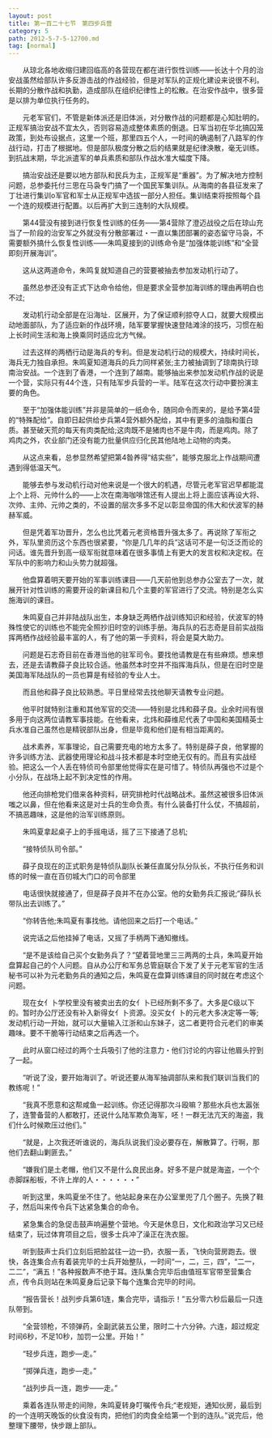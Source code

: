 ```yaml
---
layout: post
title: 第一百二十七节　第四步兵营
category: 5
path: 2012-5-7-5-12700.md
tag: [normal]
---
```


　　从琼北各地收缩归建回临高的各营现在都在进行恢性训练――长达十个月的治安战虽然给部队许多反游击战的作战经验，但是对军队的正规化建设来说很不利。长期的分散作战和执勤，造成部队在组织纪律性上的松散。在治安作战中，很多营是以排为单位执行任务的。

　　元老军官们，不管是新体派还是旧体派，对分散作战的问题都是心知肚明的。正规军搞治安战不宜太久，否则容易造成整体素质的倒退。日军当初在华北搞囚笼政策，到处布设据点，这里一个班，那里四五个人，一时间的确遏制了八路军的作战行动，打击了根据地。但是部队极度分散之后的结果就是纪律涣散，毫无训练。到抗战末期，华北派遣军的单兵素质和部队作战水准大幅度下降。

　　搞治安战还是要以地方部队和民兵为主，正规军是“重器”。为了解决地方控制问题，总参委托付三思在马袅专门搞了一个国民军集训队。从海南的各县征发来了丁壮进行集训o军官和军士从正规军中选拔一部分人担任。集训结束将按照每个县一个连的规模进行配置。以后再扩大到三连制的大队规模。

　　第44营没有接到进行恢复性训练的任务――第4营除了澄迈战役之后在琼山充当了一阶段的治安军之外就没有分散部署过・一直以集团部署的姿态留守马袅，不需要额外搞什么恢复性训练――朱鸣夏接到的训练命令是“加强体能训练”和“全营即刻开展海训”。

　　这从这两道命令，朱鸣复就知道自己的营要被抽去参加发动机行动了。

　　虽然总参还没有正式下达命令给他，但是要求全营参加海训练的理由再明白也不过;

　　发动机行动全部是在沿海址．区展开，为了保证顺利掠夺人口，就要大规模出动地面部队，为了适应新的作战环境，陆军要掌握快速登陆滩涂的技巧，习惯在船上长时间生活和海上换乘同时适应北方气候。

　　过去这样的两栖行动是海兵的专利。但是发动机行动的规模大，持续时间长，海兵无力独自承担。朱鸣夏知道海兵的兵力同样紧张;主力被抽调到了琼南执行琼南治安战。一个连到了香港，一个连到了越南。能够抽出来参加发动机作战的说是一个营，实际只有44个连，只有陆军步兵营的一半。陆军在这次行动中要扮演主要的角色。

　　至于“加强体能训练”并非是简单的一纸命令，随同命令而来的，是给予第4营的“特殊配给”。自即日起供给步兵第4营外额外配给，其中有更多的油脂和蛋白质。甚至破天荒的每天有肉类配给;这肉既不是猪肉也不是牛肉，而是鸡肉。除了鸡肉之外，农业部门还没有能力批量供应归化民其他陆地上动物的肉类。

　　从这点来看，总参显然希望把第4昝养得“结实些”，能够克服北上作战期间遭遇到得低温天气。

　　能够去参与发动机行动对他来说是一个很大的机遇，尽管元老军官迟早都能混上个上将、元帅什么的――上次在南海咖啡馆还有人提出上将上面应该再设大将、次帅、主帅、元帅之类的，不设置的层次多多不足以彰显帝国的伟大和伏波军的赫赫军威。

　　但是凭着军功晋升，怎么也比凭着元老资格晋升强太多了。再说除了军衔之外，军队里资历这个东西也很紧要，“你是几几年的兵”这话可不是一句泛泛而论的问话。谁先晋升到高一级军衔就意味着在很多事情上有更大的发言权和决定权。在军队中的影响力和山头势力就超强。

　　他盘算着明天要开始的军事训练课目――几天前他到总参办公室去了一次，就展开针对性训练的需要开设的新课目和几个主要的军官进行了交流。特别是怎么实施海训的课目。

　　朱鸣夏自己并非陆战队出生，本身缺乏两栖作战训练知识和经验，伏波军的特殊性使它的训练也不能完全照抄旧时空的训练手册。海兵队的石志奇是目前实战指挥两栖作战经验最丰富的人，有了他的第一手资料，将会是莫大助力。

　　问题是石志奇目前在香港当他的驻军司令。要找他请教是在有些麻烦。想来想去，还是去请教薛子良比较合适。他虽然本时空并不指挥海兵队，但是在旧时空是美国海军陆战队的一员也算是有经验的专业人士。

　　而且他和薛子良比较熟悉。平日里经常去找他聊天请教专业问题。

　　他平时就特别注重和其他军官的交流――特别是北炜和薛子良。业余时间有很多用于向这两位请教军事技能。在他看来，北炜和薛维尼代表了中国和美国精英士兵水准自己虽然也是精锐部队出身，但是毕竟和他们是有相当距离的。

　　战术素养，军事理论，自己需要充电的地方太多了。特别是薛子良，他掌握的许多训练方法、武器使用理论和战斗技术都是本时空绝无仅有的。而且有实战经验。把这么一个人丢在特侦司令部里他觉得实在是可惜了。特侦队再强也不过是个小分队，在战场上起不到决定性的作用。

　　他还向排枪党们借来各种资料，研究排枪时代战略战术。虽然这被很多旧体派嗤之以鼻，但在他看来这是对士兵的生命负责。有什么装备打什么仗，不搞超前，不搞恶趣味，这是他的治军训练原则。

　　朱鸣夏拿起桌子上的手摇电话，摇了三下接通了总机;

　　“接特侦队司令部。”

　　薛子良现在的正式职务是特侦队副队长兼任直属分队分队长，不执行任务和训练的时候一直在百仞城大门口的司令部里

　　电话很快就接通了，但是薛子良并不在办公室。他的女勤务兵汇报说;“薛队长带队出去训练了。”

　　“你转告他;朱鸣夏有事找他。请他回来之后打一个电话。”

　　说完话之后他挂掉了电话，又摇了手柄两下通知撤线。

　　“是不是该给自己买个女勤务兵了？”望着营地里三三两两的士兵，朱鸣夏开始盘算起自己的个人问题。自从办公厅和军务总管庭联合下发了关于元老军官的生活秘书可以补为元老勤务兵的通知之后，朱鸣夏在盘算训练课目的同时就在考虑这个问题。

　　现在女亻卜学校里没有被卖出去的女亻卜已经所剩不多了。大多是C级以下的。暂时办公厅还没有补入新得女亻卜资源。没买女亻卜的元老大多决定等一等;发动机行动一开始，就可以大量输入江浙和山东妹子，这二者更符合元老们的审美趣味。要不干脆等行动结束之后再选一个。

　　此时从窗口经过的两个士兵吸引了他的注意力・他们讨论的内容让他眉头拧到了一起。

　　“听说了没，要开始海训了。听说还要从海军抽调部队来和我们联训当我们的教练呢！”

　　“我真不愿意和这帮咸鱼一起训练。你还记得那次斗殴嘛？那些水兵也太嚣张了，连警备营的人都敢打，还说什么陆军欺负海军，呸！一群无法亢天的海盗，我们什么时候欺压过他们。”

　　“就是，上次我还听谁说的，海兵队说我们没必要存在，解散算了。行啊，那他们去翻山剿匪去。”

　　“嫌我们是土老帽，他们又不是什么良民出身。好多不是户就是海盗，一个个赤脚踩船板，不许上岸的人・・・・・・”

　　听到这里，朱鸣夏坐不住了。他站起身来在办公室里兜了几个圈子。先换了鞋子，然后叫来传令兵下达紧急集合的命令。

　　紧急集合的急促击鼓声响遍整个营地。今天是休息日，文化和政治学习又已经结束了，玩过体育项目之后，很多士兵冲了澡正在洗衣服。

　　听到鼓声士兵们立刻后把脸盆往一边一扔，衣服一丢，飞快向营房跑去。很快，各连集合点有着装完毕的士兵开始整队，一时间“一，二，三，四”，“二一，二二”，“满五！”各种报数声不绝于耳。连队集合完毕后由值班军官带至营集合点，传令兵则站在朱鸣夏身后记录下每个连集合完毕的时间。

　　“报告营长！战列步兵第61连，集合完毕，请指示！”五分零六秒后最后一只连队带到。

　　“全营领枪，不领弹药，全副武装五公里，限时二十六分钟。六连，超过规定时间6秒，不足10秒，加罚一公里。开始！”

　　“轻步兵连，跑步―走。”

　　“掷弹兵连，跑步―走。”

　　“战列步兵一连，跑步――走。”

　　乘着各连队带走的间隙，朱鸣夏转身叮嘱传令兵;“老规矩，通知伙房，最后到的一个连明天晚饭的伙食没有肉，把他们的肉食全给第一个到的连队。”说完后，他整理下腰带，快步跟上部队。
